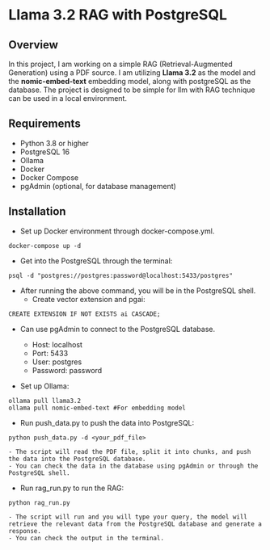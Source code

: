 # Llama 3.2 RAG with PostgreSQL
## Overview

In this project, I am working on a simple RAG (Retrieval-Augmented Generation) using a PDF source. I am utilizing **Llama 3.2** as the model and the **nomic-embed-text** embedding model, along with postgreSQL as the database. The project is designed to be simple for llm with RAG technique can be used in a local environment.
## Requirements
- Python 3.8 or higher
- PostgreSQL 16
- Ollama
- Docker
- Docker Compose
- pgAdmin (optional, for database management)
## Installation

- Set up Docker environment through docker-compose.yml.
```
docker-compose up -d
```
- Get into the PostgreSQL through the terminal:
```
psql -d "postgres://postgres:password@localhost:5433/postgres"
```
 - After running the above command, you will be in the PostgreSQL shell.
    - Create vector extension and pgai:

```
CREATE EXTENSION IF NOT EXISTS ai CASCADE;
```
- Can use pgAdmin to connect to the PostgreSQL database.
    - Host: localhost
    - Port: 5433
    - User: postgres
    - Password: password

- Set up Ollama:
```
ollama pull llama3.2
ollama pull nomic-embed-text #For embedding model
```

- Run push_data.py to push the data into PostgreSQL:
```
python push_data.py -d <your_pdf_file>
```
    - The script will read the PDF file, split it into chunks, and push the data into the PostgreSQL database.
    - You can check the data in the database using pgAdmin or through the PostgreSQL shell.


- Run rag_run.py to run the RAG:
```
python rag_run.py
```
    - The script will run and you will type your query, the model will retrieve the relevant data from the PostgreSQL database and generate a response.
    - You can check the output in the terminal.